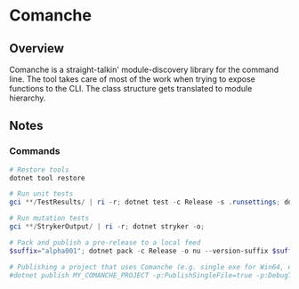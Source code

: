 # Comanche
## Overview
Comanche is a straight-talkin' module-discovery library for the command line.
The tool takes care of most of the work when trying to expose functions to the CLI.
The class structure gets translated to module hierarchy.

## Notes
### Commands
```powershell
# Restore tools
dotnet tool restore

# Run unit tests
gci **/TestResults/ | ri -r; dotnet test -c Release -s .runsettings; dotnet reportgenerator -targetdir:coveragereport -reports:**/coverage.cobertura.xml -reporttypes:"html;jsonsummary"; start coveragereport/index.html;

# Run mutation tests
gci **/StrykerOutput/ | ri -r; dotnet stryker -o;

# Pack and publish a pre-release to a local feed
$suffix="alpha001"; dotnet pack -c Release -o nu --version-suffix $suffix; dotnet nuget push "nu\*.*$suffix.nupkg" --source localdev; gci nu/ | ri -r; rmdir nu;

# Publishing a project that uses Comanche (e.g. single exe for Win64, excluding dotnet deps)
#dotnet publish MY_COMANCHE_PROJECT -p:PublishSingleFile=true -p:DebugType=Embedded -r win-x64 -c Release --sc false
```
